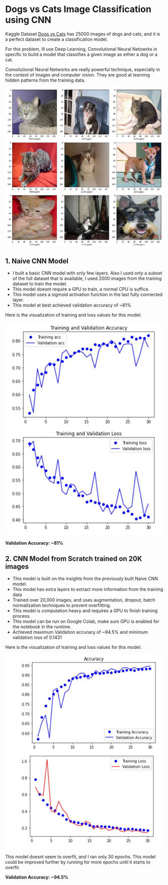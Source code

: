 # Dogs vs Cats Image Classification using CNN

Kaggle Dataset [Dogs vs Cats]() has 25000 images of dogs and cats, and it is a perfect dataset to create a classification model.

For this problem, Ill use Deep Learning, Convolutional Neural Netowrks in specific to build a model that classifies a given image as either a dog or a cat.

Convolutional Neural Networks are really powerful technique, especially in the context of images and computer vision. They are good at learning hidden patterns from the training data.

![Cats vs Dogs Classification output](images/output.JPG)

## 1. Naive CNN Model

- I built a basic CNN model with only few layers. Also I used only a subset of the full dataset that is available, I used 2000 images from the training dataset to train the model.
- This model doesnt require a GPU to train, a normal CPU is suffice.
- This model uses a sigmoid activation function in the last fully connected layer.
- This model at best achieved validation accuracy of ~81% 

Here is the visualization of training and loss values for this model:

![Visualization of Classifier](images/dogs_vs_cats_2k_viz.JPG)

**Validation Accuracy: ~81%**

## 2. CNN Model from Scratch trained on 20K images
-  This model is built on the insights from the previously built Naive CNN model.
- This model has extra layers to extract more information from the training data
- Trained over 20,000 images, and uses augmentation, dropout, batch normalization techniques to prevent overfitting.
- This model is computation heavy and requires a GPU to finish training process.
- This model can be run on Google Colab, make sure GPU is enabled for the notebook in the runtime.
- Achieved maximum Validation accuracy of ~94.5% and minimum validation loss of 0.1431

Here is the visualization of training and loss values for this model:

![Visualization of Classifier](images/dogs_vs_cats_20k_viz.JPG)

This model doesnt seem to overfit, and I ran only 30 epochs. This model could be improved further by running for more epochs until it starts to overfit.

**Validation Accuracy: ~94.5%**
